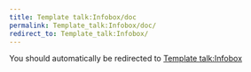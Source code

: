 ```yaml
---
title: Template talk:Infobox/doc
permalink: Template_talk:Infobox/doc/
redirect_to: Template_talk:Infobox/
---
```


You should automatically be redirected to [Template talk:Infobox](Template_talk:Infobox/)
